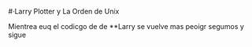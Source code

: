 
#·Larry Plotter y La Orden de Unix

Mientrea euq el codicgo de de **Larry se vuelve mas peoigr
segumos y sigue
